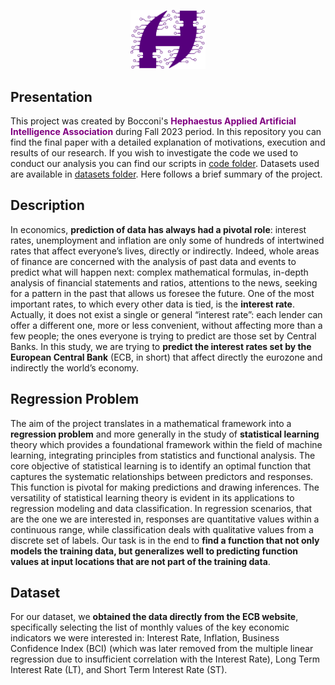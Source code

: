 <p align="center">
    <img src="logo_cropped.png" width=120>
</p>

## Presentation
This project was created by Bocconi's **<font color="purple">Hephaestus Applied Artificial Intelligence Association</font>** during Fall 2023 period. In this repository you can find the final paper with a detailed explanation of motivations, execution and results of our research. If you wish to investigate the code we used to conduct our analysis you can find our scripts in [code folder](Hephaestus-AI-Association/predicting-ECB-interest-rate/tree/main/code). Datasets used are available in [datasets folder](Hephaestus-AI-Association/predicting-ECB-interest-rate/tree/main/datasets). Here follows a brief summary of the project.

## Description
In economics, **prediction of data has always had a pivotal role**: interest rates, unemployment and inflation are only some of hundreds of intertwined rates that affect everyone’s lives, directly or indirectly. Indeed, whole areas of finance are concerned with the analysis of past data and events to predict what will happen next: complex mathematical formulas, in-depth analysis of financial statements and ratios, attentions to the news, seeking for a pattern in the past that allows us foresee the future. One of the most important rates, to which every other data is tied, is the **interest rate**. Actually, it does not exist a single or general “interest rate”: each lender can offer a different one, more or less convenient, without affecting more than a few people; the ones everyone is trying to predict are those set by Central Banks. In this study, we are trying to **predict the interest rates set by the European Central Bank** (ECB, in short) that affect directly the eurozone and indirectly the world’s economy.

## Regression Problem
The aim of the project translates in a mathematical framework into a **regression problem** and more generally in the study of **statistical learning** theory which provides a foundational framework within the field of machine learning, integrating principles from statistics and functional analysis. The core objective of statistical learning is to identify an optimal function that captures the systematic relationships between predictors and responses. This function is pivotal for making predictions and drawing inferences. The versatility of statistical learning theory is evident in its applications to regression modeling and data classification. In regression scenarios, that are the one we are interested in, responses are quantitative values within a continuous range, while classification deals with qualitative values from a discrete set of labels. Our task is in the end to **find a function that not only models the training data, but generalizes well to predicting function values at input locations that are not part of the training data**.

## Dataset
For our dataset, we **obtained the data directly from the ECB website**, specifically selecting the list of monthly values of the key economic indicators we were interested in: Interest Rate, Inflation, Business Confidence Index (BCI) (which was later removed from the multiple linear regression due to insufficient correlation with the Interest Rate), Long Term Interest Rate (LT), and Short Term Interest Rate (ST).

